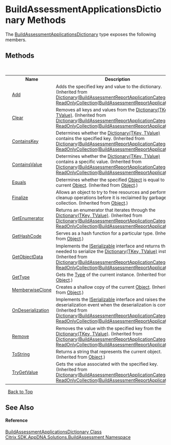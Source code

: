 # BuildAssessmentApplicationsDictionary Methods
 

The <a href="a75d152c-4163-8fbf-d7e7-be949c2f6840">BuildAssessmentApplicationsDictionary</a> type exposes the following members.


## Methods
&nbsp;<table><tr><th></th><th>Name</th><th>Description</th></tr><tr><td>![Public method](media/pubmethod.gif "Public method")</td><td><a href="http://msdn2.microsoft.com/en-us/library/k7z0zy8k" target="_blank">Add</a></td><td>
Adds the specified key and value to the dictionary.
 (Inherited from <a href="http://msdn2.microsoft.com/en-us/library/xfhwa508" target="_blank">Dictionary</a>(<a href="c9db5e12-7c61-b5be-4d55-95225a72fe40">BuildAssessmentReportApplicationCategory</a>, <a href="http://msdn2.microsoft.com/en-us/library/ms132474" target="_blank">ReadOnlyCollection</a>(<a href="42a2acf0-baa9-439a-6613-4cfb7412848d">BuildAssessmentReportApplication</a>)).)</td></tr><tr><td>![Public method](media/pubmethod.gif "Public method")</td><td><a href="http://msdn2.microsoft.com/en-us/library/b5txwy7s" target="_blank">Clear</a></td><td>
Removes all keys and values from the <a href="http://msdn2.microsoft.com/en-us/library/xfhwa508" target="_blank">Dictionary(TKey, TValue)</a>.
 (Inherited from <a href="http://msdn2.microsoft.com/en-us/library/xfhwa508" target="_blank">Dictionary</a>(<a href="c9db5e12-7c61-b5be-4d55-95225a72fe40">BuildAssessmentReportApplicationCategory</a>, <a href="http://msdn2.microsoft.com/en-us/library/ms132474" target="_blank">ReadOnlyCollection</a>(<a href="42a2acf0-baa9-439a-6613-4cfb7412848d">BuildAssessmentReportApplication</a>)).)</td></tr><tr><td>![Public method](media/pubmethod.gif "Public method")</td><td><a href="http://msdn2.microsoft.com/en-us/library/kw5aaea4" target="_blank">ContainsKey</a></td><td>
Determines whether the <a href="http://msdn2.microsoft.com/en-us/library/xfhwa508" target="_blank">Dictionary(TKey, TValue)</a> contains the specified key.
 (Inherited from <a href="http://msdn2.microsoft.com/en-us/library/xfhwa508" target="_blank">Dictionary</a>(<a href="c9db5e12-7c61-b5be-4d55-95225a72fe40">BuildAssessmentReportApplicationCategory</a>, <a href="http://msdn2.microsoft.com/en-us/library/ms132474" target="_blank">ReadOnlyCollection</a>(<a href="42a2acf0-baa9-439a-6613-4cfb7412848d">BuildAssessmentReportApplication</a>)).)</td></tr><tr><td>![Public method](media/pubmethod.gif "Public method")</td><td><a href="http://msdn2.microsoft.com/en-us/library/a63811ah" target="_blank">ContainsValue</a></td><td>
Determines whether the <a href="http://msdn2.microsoft.com/en-us/library/xfhwa508" target="_blank">Dictionary(TKey, TValue)</a> contains a specific value.
 (Inherited from <a href="http://msdn2.microsoft.com/en-us/library/xfhwa508" target="_blank">Dictionary</a>(<a href="c9db5e12-7c61-b5be-4d55-95225a72fe40">BuildAssessmentReportApplicationCategory</a>, <a href="http://msdn2.microsoft.com/en-us/library/ms132474" target="_blank">ReadOnlyCollection</a>(<a href="42a2acf0-baa9-439a-6613-4cfb7412848d">BuildAssessmentReportApplication</a>)).)</td></tr><tr><td>![Public method](media/pubmethod.gif "Public method")</td><td><a href="http://msdn2.microsoft.com/en-us/library/bsc2ak47" target="_blank">Equals</a></td><td>
Determines whether the specified <a href="http://msdn2.microsoft.com/en-us/library/e5kfa45b" target="_blank">Object</a> is equal to the current <a href="http://msdn2.microsoft.com/en-us/library/e5kfa45b" target="_blank">Object</a>.
 (Inherited from <a href="http://msdn2.microsoft.com/en-us/library/e5kfa45b" target="_blank">Object</a>.)</td></tr><tr><td>![Protected method](media/protmethod.gif "Protected method")</td><td><a href="http://msdn2.microsoft.com/en-us/library/4k87zsw7" target="_blank">Finalize</a></td><td>
Allows an object to try to free resources and perform other cleanup operations before it is reclaimed by garbage collection.
 (Inherited from <a href="http://msdn2.microsoft.com/en-us/library/e5kfa45b" target="_blank">Object</a>.)</td></tr><tr><td>![Public method](media/pubmethod.gif "Public method")</td><td><a href="http://msdn2.microsoft.com/en-us/library/9c6ftx8b" target="_blank">GetEnumerator</a></td><td>
Returns an enumerator that iterates through the <a href="http://msdn2.microsoft.com/en-us/library/xfhwa508" target="_blank">Dictionary(TKey, TValue)</a>.
 (Inherited from <a href="http://msdn2.microsoft.com/en-us/library/xfhwa508" target="_blank">Dictionary</a>(<a href="c9db5e12-7c61-b5be-4d55-95225a72fe40">BuildAssessmentReportApplicationCategory</a>, <a href="http://msdn2.microsoft.com/en-us/library/ms132474" target="_blank">ReadOnlyCollection</a>(<a href="42a2acf0-baa9-439a-6613-4cfb7412848d">BuildAssessmentReportApplication</a>)).)</td></tr><tr><td>![Public method](media/pubmethod.gif "Public method")</td><td><a href="http://msdn2.microsoft.com/en-us/library/zdee4b3y" target="_blank">GetHashCode</a></td><td>
Serves as a hash function for a particular type.
 (Inherited from <a href="http://msdn2.microsoft.com/en-us/library/e5kfa45b" target="_blank">Object</a>.)</td></tr><tr><td>![Public method](media/pubmethod.gif "Public method")</td><td><a href="http://msdn2.microsoft.com/en-us/library/yy8be3bb" target="_blank">GetObjectData</a></td><td>
Implements the <a href="http://msdn2.microsoft.com/en-us/library/wf4375ks" target="_blank">ISerializable</a> interface and returns the data needed to serialize the <a href="http://msdn2.microsoft.com/en-us/library/xfhwa508" target="_blank">Dictionary(TKey, TValue)</a> instance.
 (Inherited from <a href="http://msdn2.microsoft.com/en-us/library/xfhwa508" target="_blank">Dictionary</a>(<a href="c9db5e12-7c61-b5be-4d55-95225a72fe40">BuildAssessmentReportApplicationCategory</a>, <a href="http://msdn2.microsoft.com/en-us/library/ms132474" target="_blank">ReadOnlyCollection</a>(<a href="42a2acf0-baa9-439a-6613-4cfb7412848d">BuildAssessmentReportApplication</a>)).)</td></tr><tr><td>![Public method](media/pubmethod.gif "Public method")</td><td><a href="http://msdn2.microsoft.com/en-us/library/dfwy45w9" target="_blank">GetType</a></td><td>
Gets the <a href="http://msdn2.microsoft.com/en-us/library/42892f65" target="_blank">Type</a> of the current instance.
 (Inherited from <a href="http://msdn2.microsoft.com/en-us/library/e5kfa45b" target="_blank">Object</a>.)</td></tr><tr><td>![Protected method](media/protmethod.gif "Protected method")</td><td><a href="http://msdn2.microsoft.com/en-us/library/57ctke0a" target="_blank">MemberwiseClone</a></td><td>
Creates a shallow copy of the current <a href="http://msdn2.microsoft.com/en-us/library/e5kfa45b" target="_blank">Object</a>.
 (Inherited from <a href="http://msdn2.microsoft.com/en-us/library/e5kfa45b" target="_blank">Object</a>.)</td></tr><tr><td>![Public method](media/pubmethod.gif "Public method")</td><td><a href="http://msdn2.microsoft.com/en-us/library/t71h85y4" target="_blank">OnDeserialization</a></td><td>
Implements the <a href="http://msdn2.microsoft.com/en-us/library/wf4375ks" target="_blank">ISerializable</a> interface and raises the deserialization event when the deserialization is complete.
 (Inherited from <a href="http://msdn2.microsoft.com/en-us/library/xfhwa508" target="_blank">Dictionary</a>(<a href="c9db5e12-7c61-b5be-4d55-95225a72fe40">BuildAssessmentReportApplicationCategory</a>, <a href="http://msdn2.microsoft.com/en-us/library/ms132474" target="_blank">ReadOnlyCollection</a>(<a href="42a2acf0-baa9-439a-6613-4cfb7412848d">BuildAssessmentReportApplication</a>)).)</td></tr><tr><td>![Public method](media/pubmethod.gif "Public method")</td><td><a href="http://msdn2.microsoft.com/en-us/library/kabs04ac" target="_blank">Remove</a></td><td>
Removes the value with the specified key from the <a href="http://msdn2.microsoft.com/en-us/library/xfhwa508" target="_blank">Dictionary(TKey, TValue)</a>.
 (Inherited from <a href="http://msdn2.microsoft.com/en-us/library/xfhwa508" target="_blank">Dictionary</a>(<a href="c9db5e12-7c61-b5be-4d55-95225a72fe40">BuildAssessmentReportApplicationCategory</a>, <a href="http://msdn2.microsoft.com/en-us/library/ms132474" target="_blank">ReadOnlyCollection</a>(<a href="42a2acf0-baa9-439a-6613-4cfb7412848d">BuildAssessmentReportApplication</a>)).)</td></tr><tr><td>![Public method](media/pubmethod.gif "Public method")</td><td><a href="http://msdn2.microsoft.com/en-us/library/7bxwbwt2" target="_blank">ToString</a></td><td>
Returns a string that represents the current object.
 (Inherited from <a href="http://msdn2.microsoft.com/en-us/library/e5kfa45b" target="_blank">Object</a>.)</td></tr><tr><td>![Public method](media/pubmethod.gif "Public method")</td><td><a href="http://msdn2.microsoft.com/en-us/library/bb347013" target="_blank">TryGetValue</a></td><td>
Gets the value associated with the specified key.
 (Inherited from <a href="http://msdn2.microsoft.com/en-us/library/xfhwa508" target="_blank">Dictionary</a>(<a href="c9db5e12-7c61-b5be-4d55-95225a72fe40">BuildAssessmentReportApplicationCategory</a>, <a href="http://msdn2.microsoft.com/en-us/library/ms132474" target="_blank">ReadOnlyCollection</a>(<a href="42a2acf0-baa9-439a-6613-4cfb7412848d">BuildAssessmentReportApplication</a>)).)</td></tr></table>&nbsp;
<a href="#buildassessmentapplicationsdictionary-methods">Back to Top</a>

## See Also


#### Reference
<a href="a75d152c-4163-8fbf-d7e7-be949c2f6840">BuildAssessmentApplicationsDictionary Class</a><br /><a href="853bdb50-ea5c-dc0d-0be0-7254b6c38034">Citrix.SDK.AppDNA.Solutions.BuildAssessment Namespace</a><br />